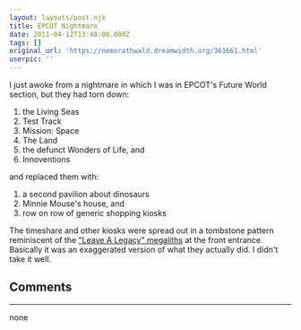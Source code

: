 ```yaml
---
layout: layouts/post.njk
title: EPCOT Nightmare
date: 2011-04-12T13:48:00.000Z
tags: []
original_url: 'https://nemorathwald.dreamwidth.org/361661.html'
userpic: ''
---
```

I just awoke from a nightmare in which I was in EPCOT's Future World section, but they had torn down:

1.  the Living Seas
2.  Test Track
3.  Mission: Space
4.  The Land
5.  the defunct Wonders of Life, and
6.  Innoventions

and replaced them with:

1.  a second pavilion about dinosaurs
2.  Minnie Mouse's house, and
3.  row on row of generic shopping kiosks

The timeshare and other kiosks were spread out in a tombstone pattern reminiscent of the ["Leave A Legacy" megaliths](http://www.makinmemoriesphotoblog.com/2010/05/25/leave-a-legacy/) at the front entrance. Basically it was an exaggerated version of what they actually did. I didn't take it well.

## Comments

---

none
